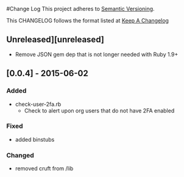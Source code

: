 #Change Log
This project adheres to [Semantic Versioning](http://semver.org/).

This CHANGELOG follows the format listed at [Keep A Changelog](http://keepachangelog.com/)

## Unreleased][unreleased]
- Remove JSON gem dep that is not longer needed with Ruby 1.9+

## [0.0.4] - 2015-06-02

### Added
- check-user-2fa.rb 
    - Check to alert upon org users that do not have 2FA enabled

### Fixed
- added binstubs

### Changed
- removed cruft from /lib

